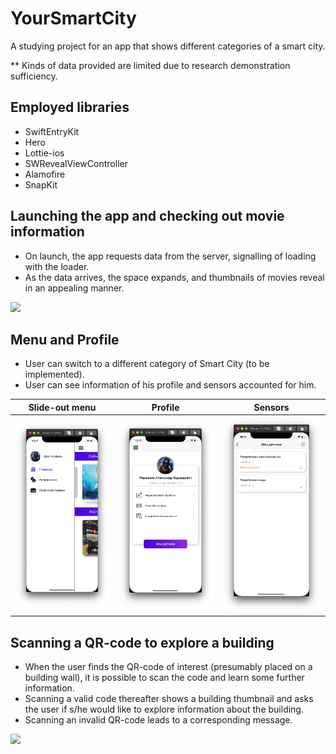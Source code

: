 # YourSmartCity
A studying project for an app that shows different categories of a smart city. 

** Kinds of data provided are limited due to research demonstration sufficiency.

## Employed libraries
* SwiftEntryKit
* Hero
* Lottie-ios
* SWRevealViewController
* Alamofire
* SnapKit

## Launching the app and checking out movie information
* On launch, the app requests data from the server, signalling of loading with the loader. 
* As the data arrives, the space expands, and thumbnails of movies reveal in an appealing manner.
<img src="Images/Home GIF.gif" width= 400> 

## Menu and Profile
* User can switch to a different category of Smart City (to be implemented).
* User can see information of his profile and sensors accounted for him.

Slide-out menu             |  Profile |  Sensors 
:-------------------------:|:-------------------------:|:-------------------------:
<img src="Images/Menu.png" width= 300>   |  <img src="Images/Profile.png" width= 300>  |  <img src="Images/Sensors.png" width= 300> 

## Scanning a QR-code to explore a building
* When the user finds the QR-code of interest (presumably placed on a building wall), it is possible to scan the code and learn some further information.
* Scanning a valid code thereafter shows a building thumbnail and asks the user if s/he would like to explore information about the building.
* Scanning an invalid QR-code leads to a corresponding message.
<img src="Images/Scan GIF.gif" width= 370> 
